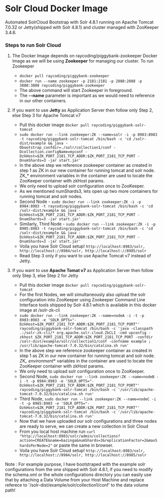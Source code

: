 # Solr Cloud Docker Image

Automated SolrCloud Bootstrap with Solr 4.8.1 running on Apache Tomcat 7.0.32 or Jetty(shipped with Solr 4.8.1) and cluster managed with ZooKeeper 3.4.6.

### Steps to run Solr Cloud

  1. The Docker Image depends on raycoding/piggybank-zookeeper Docker Image as we will be using **Zookeeper** for managing our cluster. To run Zookeeper
      - `docker pull raycoding/piggybank-zookeeper`
      - `docker run --name zookeeper -p 2181:2181 -p 2888:2888 -p 3888:3888 raycoding/piggybank-zookeeper`
      - The above command will start Zookeeper in foreground.
      - The **--name** parameter is important as we would need to reference in our other containers.
      

  
  2. If you want to use **Jetty** as Application Server then follow only Step 2, else Step 3 for Apache Tomcat v7
      - Pull this docker image `docker pull raycoding/piggybank-solr-tomcat`
      - `sudo docker run --link zookeeper:ZK --name=solr -i -p 8983:8983 -t raycoding/piggybank-solr-tomcat /bin/bash -c 'cd /solr-dist/example && java -Dbootstrap_confdir=./solr/collection1/conf -Dcollection.configName=myconf -DzkHost=$ZK_PORT_2181_TCP_ADDR:$ZK_PORT_2181_TCP_PORT -DnumShards=3 -jar start.jar'`
      - In the above step we reference zookeeper container as created in step 1 as ZK in our new container for running tomcat and solr node. ZK_* environment variables in the container are used to locate the ZooKeeper container with zkHost params.
      - We only need to upload solr configuration once to ZooKeeper.
      - As we mentioned numShards3, lets open up two more containers for running tomcat and solr nodes.
      - Second Node - `sudo docker run --link zookeeper:ZK -i -p 8984:8983 -t raycoding/piggybank-solr-tomcat /bin/bash -c 'cd /solr-dist/example && java -DzkHost=$ZK_PORT_2181_TCP_ADDR:$ZK_PORT_2181_TCP_PORT -DnumShards=3 -jar start.jar'`
      - Similarly, Third Node - `sudo docker run --link zookeeper:ZK -i -p 8985:8983 -t raycoding/piggybank-solr-tomcat /bin/bash -c 'cd /solr-dist/example && java -DzkHost=$ZK_PORT_2181_TCP_ADDR:$ZK_PORT_2181_TCP_PORT -DnumShards=3 -jar start.jar'`
      - Voila you have Solr Cloud setup! `http://localhost:8983/solr, http://localhost://8984/solr, http://localhost://8985/solr`
      - Read Step 3 only if you want to use Apache Tomcat v7 instead of Jetty.
  
  
  3. If you want to use **Apache Tomat v7** as Application Server then follow only Step 3, else Step 2 for Jetty
      - Pull this docker image `docker pull raycoding/piggybank-solr-tomcat`
      - For the first Nodes, we will simultaneously also upload the solr configuration into ZooKeeper using Zookeeper Command Line Interface tools shipped by Solr 4.8.1 which is available in this docker image at /solr-zk-cli
      - `sudo docker run --link zookeeper:ZK --name=nodeA -i -t -p 8983:8983 -e 'SOLR_OPTS="-DzkHost=$ZK_PORT_2181_TCP_ADDR:$ZK_PORT_2181_TCP_PORT"' raycoding/piggybank-solr-tomcat /bin/bash -c 'java -classpath .:/solr-zk-cli/* org.apache.solr.cloud.ZkCLI -cmd upconfig -zkhost $ZK_PORT_2181_TCP_ADDR:$ZK_PORT_2181_TCP_PORT -confdir /solr-dist/example/solr/collection1/conf -confname example ; /usr/lib/apache-tomcat-7.0.32/bin/catalina.sh run'`
      - In the above step we reference zookeeper container as created in step 1 as ZK in our new container for running tomcat and solr node. **ZK_* environment** variables in the container are used to locate the ZooKeeper container with zkHost params.
      - We only need to upload solr configuration once to ZooKeeper.
      - Second Node, `sudo docker run --link zookeeper:ZK --name=nodeB -i -t -p 8984:8983 -e 'SOLR_OPTS="-DzkHost=$ZK_PORT_2181_TCP_ADDR:$ZK_PORT_2181_TCP_PORT"' raycoding/piggybank-solr-tomcat /bin/bash -c '/usr/lib/apache-tomcat-7.0.32/bin/catalina.sh run'`
      - Third Node, `sudo docker run --link zookeeper:ZK --name=nodeC -i -t -p 8985:8983 -e 'SOLR_OPTS="-DzkHost=$ZK_PORT_2181_TCP_ADDR:$ZK_PORT_2181_TCP_PORT"' raycoding/piggybank-solr-tomcat /bin/bash -c '/usr/lib/apache-tomcat-7.0.32/bin/catalina.sh run'`
      - Now that we have uploaded our solr configurations and three nodes are ready to serve, we can create a new collection in Solr Cloud
      - From you local host machine run `curl "http://localhost:8983/solr/admin/collections?action=CREATE&name=bazinga&numShards=3&replicationFactor=2&maxShardsPerNode=2"` or paste the same in browser.
      - Voila you have Solr Cloud setup! `http://localhost:8983/solr, http://localhost://8984/solr, http://localhost://8985/solr`


Note : For example purpose, I have bootstraped with the example solr configurations from the one shipped with Solr 4.8.1, if you need to modify the schema.xml or the whole configurations directory you can easily use that by attaching a Data Volume from your Host Machine and replace referece to '/solr-dist/example/solr/collection1/conf' to the data volume path!
